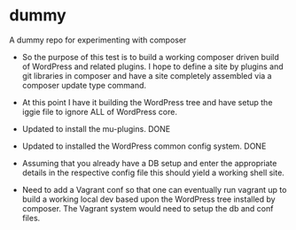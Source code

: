 # dummy
A dummy repo for experimenting with composer

- So the purpose of this test is to build a working composer driven build of WordPress and related plugins. I hope to define a site by plugins and git libraries in composer and have a site completely assembled via a composer update type command.

- At this point I have it building the WordPress tree and have setup the iggie file to ignore ALL of WordPress core.

- Updated to install the mu-plugins. DONE

- Updated to installed the WordPress common config system. DONE

- Assuming that you already have a DB setup and enter the appropriate details in the respective config file this should yield a working shell site.   

- Need to add a Vagrant conf so that one can eventually run vagrant up to build a working local dev based upon the WordPress tree installed by composer. The Vagrant system would need to setup the db and conf files.
